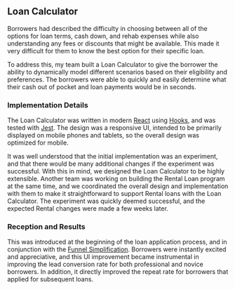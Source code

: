 ## Loan Calculator

Borrowers had described the difficulty in choosing between all of the options for loan
terms, cash down, and rehab expenses while also understanding any fees or discounts that
might be available. This made it very difficult for them to know the best option for
their specific loan.

To address this, my team built a Loan Calculator to give the borrower the ability to
dynamically model different scenarios based on their eligibility and preferences. The
borrowers were able to quickly and easily determine what their cash out of pocket and
loan payments would be in seconds.

### Implementation Details

The Loan Calculator was written in modern [React][1] using [Hooks][2], and was tested
with [Jest][3]. The design was a responsive UI, intended to be primarily displayed on
mobile phones and tablets, so the overall design was optimized for mobile.

It was well understood that the initial implementation was an experiment, and that there
would be many additional changes if the experiment was successful. With this in mind,
we designed the Loan Calculator to be highly extensible. Another team was working on
building the Rental Loan program at the same time, and we coordinated the overall design
and implementation with them to make it straightforward to support Rental loans with the
Loan Calculator. The experiment was quickly deemed successful, and the expected Rental
changes were made a few weeks later.

### Reception and Results

This was introduced at the beginning of the loan application process, and in conjunction
with the [Funnel Simplification][4]. Borrowers were instantly excited and appreciative,
and this UI improvement became instrumental in improving the lead conversion rate for
both professional and novice borrowers. In addition, it directly improved the repeat
rate for borrowers that applied for subsequent loans.

[1]: https://react.dev/
[2]: https://react.dev/reference/react
[3]: https://jestjs.io/
[4]: /kiavi/funnel-simplification
